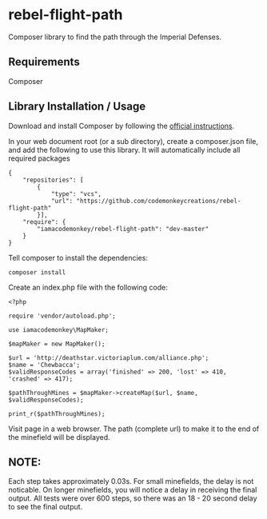 # rebel-flight-path

Composer library to find the path through the Imperial Defenses.

## Requirements

Composer

Library Installation / Usage
--------------------

Download and install Composer by following the [official instructions](https://getcomposer.org/download/).

In your web document root (or a sub directory), create a composer.json file, and add the following to use this library.
It will automatically include all required packages

```
{
    "repositories": [
        {
            "type": "vcs",
            "url": "https://github.com/codemonkeycreations/rebel-flight-path"
        }],
    "require": {
        "iamacodemonkey/rebel-flight-path": "dev-master"
    }
}
```
Tell composer to install the dependencies:

```
composer install 
```

Create an index.php file with the following code:

```
<?php
 
require 'vendor/autoload.php';

use iamacodemonkey\MapMaker;

$mapMaker = new MapMaker();

$url = 'http://deathstar.victoriaplum.com/alliance.php';
$name = 'Chewbacca';
$validResponseCodes = array('finished' => 200, 'lost' => 410, 'crashed' => 417);

$pathThroughMines = $mapMaker->createMap($url, $name, $validResponseCodes);

print_r($pathThroughMines);
```

Visit page in a web browser.  The path (complete url) to make it to the end of the minefield will be displayed.

## NOTE:
Each step takes approximately 0.03s.  For small minefields, the delay is not noticable.
On longer minefields, you will notice a delay in receiving the final output.  All tests were over 600 steps,
so there was an 18 - 20 second delay to see the final output.


